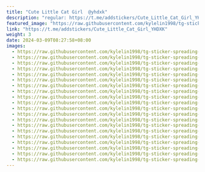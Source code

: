 ```yaml
---
title: "Cute Little Cat Girl  @yhdxk"
description: "regular: https://t.me/addstickers/Cute_Little_Cat_Girl_YHDXK"
featured_image: "https://raw.githubusercontent.com/kylelin1998/tg-sticker-spreading-worldwide-images/main/img/9e5c0b97-2b9c-436d-9376-4869862014c4.jpg"
link: "https://t.me/addstickers/Cute_Little_Cat_Girl_YHDXK"
weight: 3
date: 2024-03-09T08:27:58+08:00
images:
  - https://raw.githubusercontent.com/kylelin1998/tg-sticker-spreading-worldwide-images/main/img/9e5c0b97-2b9c-436d-9376-4869862014c4.jpg
  - https://raw.githubusercontent.com/kylelin1998/tg-sticker-spreading-worldwide-images/main/img/a910bd61-022d-493d-a3f5-8c3780dbf417.jpg
  - https://raw.githubusercontent.com/kylelin1998/tg-sticker-spreading-worldwide-images/main/img/409cdb10-37c9-45c7-8661-d830c5cb4a13.jpg
  - https://raw.githubusercontent.com/kylelin1998/tg-sticker-spreading-worldwide-images/main/img/250a7335-e71c-4bba-872d-96abb21e925c.jpg
  - https://raw.githubusercontent.com/kylelin1998/tg-sticker-spreading-worldwide-images/main/img/90730860-64c7-443e-85a6-349390971ea1.jpg
  - https://raw.githubusercontent.com/kylelin1998/tg-sticker-spreading-worldwide-images/main/img/45679a65-dc8e-4344-84d7-ebaec26b761a.jpg
  - https://raw.githubusercontent.com/kylelin1998/tg-sticker-spreading-worldwide-images/main/img/663a20b6-c342-4cb7-af55-8c0e762e2b1b.jpg
  - https://raw.githubusercontent.com/kylelin1998/tg-sticker-spreading-worldwide-images/main/img/845b74d3-a4ea-4091-b897-4402da7cf664.jpg
  - https://raw.githubusercontent.com/kylelin1998/tg-sticker-spreading-worldwide-images/main/img/c92c0dcd-6bbc-4431-98e4-dc8c30c55981.jpg
  - https://raw.githubusercontent.com/kylelin1998/tg-sticker-spreading-worldwide-images/main/img/8cc67761-09e9-47ef-bbf0-3ed583650621.jpg
  - https://raw.githubusercontent.com/kylelin1998/tg-sticker-spreading-worldwide-images/main/img/eda69ca0-9766-41fb-88f3-a395ac3ac3e4.jpg
  - https://raw.githubusercontent.com/kylelin1998/tg-sticker-spreading-worldwide-images/main/img/1179d7bc-fe43-4e55-8415-0cd8e25e233e.jpg
  - https://raw.githubusercontent.com/kylelin1998/tg-sticker-spreading-worldwide-images/main/img/52a94bb7-c15a-47eb-9ea7-7c4bbeb2b19b.jpg
  - https://raw.githubusercontent.com/kylelin1998/tg-sticker-spreading-worldwide-images/main/img/caffaf26-f086-4e00-b5be-7a404421b1b9.jpg
  - https://raw.githubusercontent.com/kylelin1998/tg-sticker-spreading-worldwide-images/main/img/6e6f7296-5540-40f3-9156-3a2346634f32.jpg
  - https://raw.githubusercontent.com/kylelin1998/tg-sticker-spreading-worldwide-images/main/img/913d5ea7-b083-45fc-8798-2bb38c69c2a9.jpg
  - https://raw.githubusercontent.com/kylelin1998/tg-sticker-spreading-worldwide-images/main/img/5777ec63-f956-4001-97d2-573be33f1cf5.jpg
  - https://raw.githubusercontent.com/kylelin1998/tg-sticker-spreading-worldwide-images/main/img/2738daa4-59bf-4aba-b8f6-be96e917851e.jpg
  - https://raw.githubusercontent.com/kylelin1998/tg-sticker-spreading-worldwide-images/main/img/4b5ca3b3-1934-4b9e-8af8-4b8b74403b70.jpg
  - https://raw.githubusercontent.com/kylelin1998/tg-sticker-spreading-worldwide-images/main/img/06dfd07f-68ad-4d48-b22a-dfe6b383c1d3.jpg
---
```


